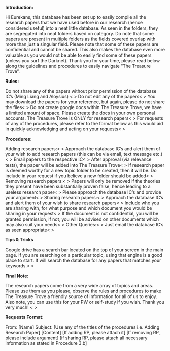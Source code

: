 <p><b> Introduction: </b></p>
	Hi Eurekans, this database has been set up to easily compile all the research papers that we have used before in our research (hence considered useful) into a neat little database. As seen in the folders, they are segregated into neat folders based on category. Do note that some papers are present in multiple folders as the fields covered overlap with more than just a singular field. Please note that some of these papers are confidential and cannot be shared. This also makes the database even more valuable as you would not be able to easily find some of these papers (unless you surf the Darknet). Thank you for your time, please read below along the guidelines and procedures to easily navigate “The Treasure Trove”.

<p><b> Rules: </b></p>
Do not share any of the papers without prior permission of the database IC’s (Ming Liang and Aloysius) <&nbsp;>
Do not edit any of the papers<&nbsp;>
You may download the papers for your reference, but again, please do not share the files<&nbsp;>
Do not create google docs within The Treasure Trove, we have a limited amount of space. Please create the docs in your own personal accounts. The Treasure Trove is ONLY for research papers<&nbsp;>
For requests of any of the procedures, please refer to the format below as this would aid in quickly acknowledging and acting on your requests<&nbsp;>

<p><b> Procedures: </p></b>
Adding research papers:<&nbsp;>
Approach the database IC’s and alert them of your wish to add research papers (this can be via email, text message etc.)<&nbsp;>
Email papers to the respective IC<&nbsp;>
After approval (via relevance tests), the paper will be added into The Treasure Trove<&nbsp;>
If research paper is deemed worthy for a new topic folder to be created, then it will be. Do include in your request if you believe a new folder should be added<&nbsp;>
Removing research papers:<&nbsp;>
Papers will only be removed if the theories they present have been substantially proven false, hence leading to a useless research paper<&nbsp;>
Please approach the database IC’s and provide your argument<&nbsp;>
Sharing research papers:<&nbsp;>
Approach the database IC’s and alert them of your wish to share research papers<&nbsp;>
Include who you are sharing with, for what purpose and which document you would be sharing in your request<&nbsp;>
If the document is not confidential, you will be granted permission, if not, you will be advised on other documents which may also suit your needs<&nbsp;>
Other Queries:<&nbsp;>
Just email the database IC’s as seen appropriate<&nbsp;>

<p><b> Tips & Tricks </p></b>
	Google drive has a search bar located on the top of your screen in the main page. If you are searching on a particular topic, using that engine is a good place to start. If will search the database for any papers that matches your keywords.<&nbsp;>

<p><b> Final Note: </p></b>
The research papers come from a very wide array of topics and areas. Please use them as you please, observe the rules and procedures to make The Treasure Trove a friendly source of information for all of us to enjoy. Also note, you can use this for your PW or self-study if you wish. Thank you very much! <&nbsp;>

<p><b> Requests Format: </p></b>
From: [Name]
Subject: [Use any of the titles of the procedures i.e. Adding Research Paper]
[Content]
[If adding RP, please attach it]
[If removing RP, please include argument]
[if sharing RP, please attach all necessary information as stated in Procedure 3.b]
